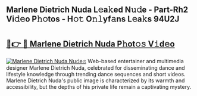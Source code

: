 ## Marlene Dietrich Nuda L𝚎a𝚔ed N𝚞𝚍e - Part-Rh2 Vi𝚍𝚎o P𝚑𝚘tos - H𝚘𝚝 O𝚗𝚕yf𝚊ns L𝚎a𝚔s 94U2J

# <h2><a href="http://kf1sens.oniu.top/?m=Marlene+Dietrich+Nuda">🔗👉 🔴 Marlene Dietrich Nuda P𝚑ot𝚘𝚜 V𝚒d𝚎o</a></h2>

[![Marlene Dietrich Nuda Nu𝚍e𝚜](https://i.imgur.com/0qMVB7G.gif)](http://kf1sens.oniu.top/?m=Marlene+Dietrich+Nuda)
Web-based entertainer and multimedia designer Marlene Dietrich Nuda, celebrated for disseminating dance and lifestyle knowledge through trending dance sequences and short videos. Marlene Dietrich Nuda's public image is characterized by its warmth and accessibility, but the depths of his private life remain a captivating mystery.  
